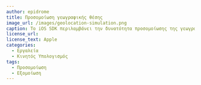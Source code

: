 ```yaml
---
author: epidrome
title: Προσομοίωση γεωγραφικής θέσης 
image_url: /images/geolocation-simulation.png
caption: Το iOS SDK περιλαμβάνει την δυνατότητα προσομοίωσης της γεωγραφικής θέσης του χρήστη, γιατί η θέση του πάνω στον χάρτη είναι σημαντική είσοδος για πολλές κινητές εφαρμογές, οι οποίες μπορούν να αλλάξουν την πληροφορία στην οθόνη και να στείλουν ειδοποιήσεις 
license_url: 
license_text: Apple
categories:
  - Εργαλεία 
  - Κινητός Υπολογισμός 
tags:
  - Προσομοίωση
  - Εξομοίωση
---
```

